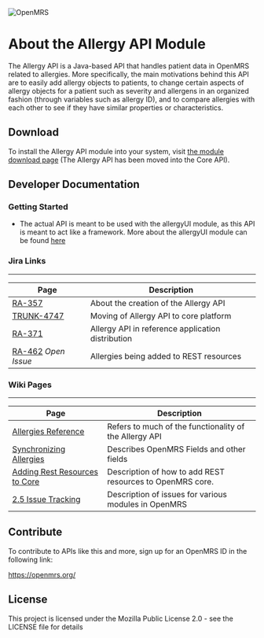 
<img src="https://talk.openmrs.org/uploads/default/original/2X/f/f1ec579b0398cb04c80a54c56da219b2440fe249.jpg" alt="OpenMRS"/>

About the Allergy API Module
===
The Allergy API is a Java-based API that handles patient data in OpenMRS related to allergies. More specifically, the main motivations
behind this API are to easily add allergy objects to patients, to change certain aspects of allergy objects for a patient such as severity and allergens in an organized fashion
(through variables such as allergy ID), and to compare allergies with each other to see if they have similar properties or characteristics.


## Download

To install the Allergy API module into your system, visit [the module download page](https://modules.openmrs.org/#/show/153/webservices-rest) (The Allergy API has been moved into the Core API).

## Developer Documentation

### Getting Started
* The actual API is meant to be used with the allergyUI module, as this API is meant to act like a framework. More about the allergyUI module can be found [here](https://github.com/openmrs/openmrs-module-allergyui)


### Jira Links
---

| Page | Description |
| ---- | ----------- |
| [RA-357](https://issues.openmrs.org/browse/RA-357) | About the creation of the Allergy API|
|[TRUNK-4747](https://issues.openmrs.org/browse/TRUNK-4747)  | Moving of Allergy API to core platform|
|[RA-371](https://issues.openmrs.org/browse/RA-371)  | Allergy API in reference application distribution |
|[RA-462](https://issues.openmrs.org/browse/RA-462) *Open Issue*| Allergies being added to REST resources|

### Wiki Pages
---
| Page | Description |
| ---- | ----------- |
| [Allergies Reference](https://wiki.openmrs.org/pages/viewpage.action?pageId=48857177) | Refers to much of the functionality of the Allergy API|
| [Synchronizing Allergies](https://wiki.openmrs.org/display/projects/Allergy+synchronization) | Describes OpenMRS Fields and other fields|
| [Adding Rest Resources to Core](https://issues.openmrs.org/browse/RA-1036) | Description of how to add REST resources to OpenMRS core. |
| [2.5 Issue Tracking](https://wiki.openmrs.org/display/RES/Reference+Application+2.5+Release+Issue+Tracking) | Description of issues for various modules in OpenMRS |


Contribute
---
To contribute to APIs like this and more, sign up for an OpenMRS ID in the following link: 

https://openmrs.org/


License
---
This project is licensed under the Mozilla Public License 2.0 - see the LICENSE file for details





